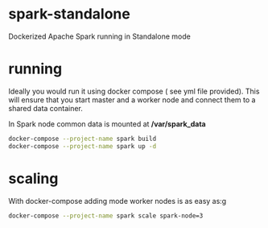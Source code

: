 # spark-standalone
Dockerized Apache Spark running in Standalone mode

# running 
Ideally you would run it using docker compose ( see yml file provided). This will ensure that you start master and a worker node and  connect them to a shared data container.

In Spark node common data is mounted at **/var/spark_data**

```bash
docker-compose --project-name spark build
docker-compose --project-name spark up -d
```

# scaling
With docker-compose adding mode worker nodes is as easy as:g

```bash
docker-compose --project-name spark scale spark-node=3
```
